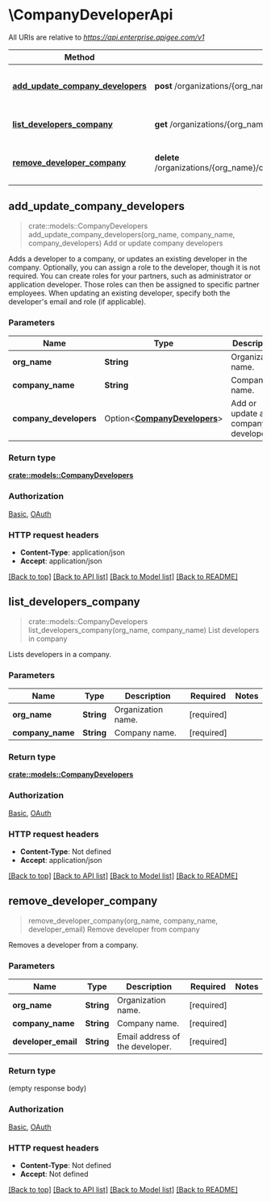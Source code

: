 # \CompanyDeveloperApi

All URIs are relative to *https://api.enterprise.apigee.com/v1*

Method | HTTP request | Description
------------- | ------------- | -------------
[**add_update_company_developers**](CompanyDeveloperApi.md#add_update_company_developers) | **post** /organizations/{org_name}/companies/{company_name}/developers | Add or update company developers
[**list_developers_company**](CompanyDeveloperApi.md#list_developers_company) | **get** /organizations/{org_name}/companies/{company_name}/developers | List developers in company
[**remove_developer_company**](CompanyDeveloperApi.md#remove_developer_company) | **delete** /organizations/{org_name}/companies/{company_name}/developers/{developer_email} | Remove developer from company



## add_update_company_developers

> crate::models::CompanyDevelopers add_update_company_developers(org_name, company_name, company_developers)
Add or update company developers

Adds a developer to a company, or updates an existing developer in the company.  Optionally, you can assign a role to the developer, though it is not required. You can create roles for your partners, such as administrator or application developer. Those roles can then be assigned to specific partner employees.  When updating an existing developer, specify both the developer's email and role (if applicable).

### Parameters


Name | Type | Description  | Required | Notes
------------- | ------------- | ------------- | ------------- | -------------
**org_name** | **String** | Organization name. | [required] |
**company_name** | **String** | Company name. | [required] |
**company_developers** | Option<[**CompanyDevelopers**](CompanyDevelopers.md)> | Add or update a company developer. |  |

### Return type

[**crate::models::CompanyDevelopers**](companyDevelopers.md)

### Authorization

[Basic](../README.md#Basic), [OAuth](../README.md#OAuth)

### HTTP request headers

- **Content-Type**: application/json
- **Accept**: application/json

[[Back to top]](#) [[Back to API list]](../README.md#documentation-for-api-endpoints) [[Back to Model list]](../README.md#documentation-for-models) [[Back to README]](../README.md)


## list_developers_company

> crate::models::CompanyDevelopers list_developers_company(org_name, company_name)
List developers in company

Lists developers in a company.

### Parameters


Name | Type | Description  | Required | Notes
------------- | ------------- | ------------- | ------------- | -------------
**org_name** | **String** | Organization name. | [required] |
**company_name** | **String** | Company name. | [required] |

### Return type

[**crate::models::CompanyDevelopers**](companyDevelopers.md)

### Authorization

[Basic](../README.md#Basic), [OAuth](../README.md#OAuth)

### HTTP request headers

- **Content-Type**: Not defined
- **Accept**: application/json

[[Back to top]](#) [[Back to API list]](../README.md#documentation-for-api-endpoints) [[Back to Model list]](../README.md#documentation-for-models) [[Back to README]](../README.md)


## remove_developer_company

> remove_developer_company(org_name, company_name, developer_email)
Remove developer from company

Removes a developer from a company.

### Parameters


Name | Type | Description  | Required | Notes
------------- | ------------- | ------------- | ------------- | -------------
**org_name** | **String** | Organization name. | [required] |
**company_name** | **String** | Company name. | [required] |
**developer_email** | **String** | Email address of the developer. | [required] |

### Return type

 (empty response body)

### Authorization

[Basic](../README.md#Basic), [OAuth](../README.md#OAuth)

### HTTP request headers

- **Content-Type**: Not defined
- **Accept**: Not defined

[[Back to top]](#) [[Back to API list]](../README.md#documentation-for-api-endpoints) [[Back to Model list]](../README.md#documentation-for-models) [[Back to README]](../README.md)

